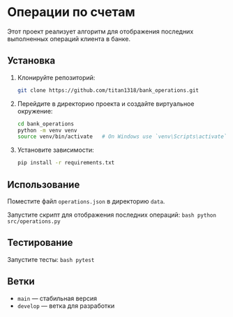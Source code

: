 # Операции по счетам

Этот проект реализует алгоритм для отображения последних выполненных операций клиента в банке.

## Установка

1. Клонируйте репозиторий:
    ```bash
    git clone https://github.com/titan1318/bank_operations.git
    ```

2. Перейдите в директорию проекта и создайте виртуальное окружение:
    ```bash
    cd bank_operations
    python -m venv venv
    source venv/bin/activate   # On Windows use `venv\Scripts\activate`
    ```

3. Установите зависимости:
    ```bash
    pip install -r requirements.txt
    ```

## Использование

Поместите файл `operations.json` в директорию `data`.

Запустите скрипт для отображения последних операций:
    ```bash
    python src/operations.py
    ```

## Тестирование

Запустите тесты:
    ```bash
    pytest
    ```

## Ветки

- `main` — стабильная версия
- `develop` — ветка для разработки
